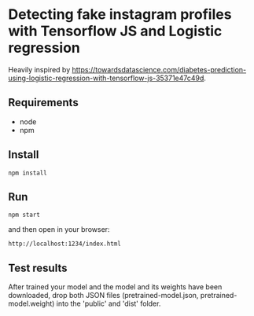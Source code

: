# Detecting fake instagram profiles with Tensorflow JS and Logistic regression

Heavily inspired by https://towardsdatascience.com/diabetes-prediction-using-logistic-regression-with-tensorflow-js-35371e47c49d.

## Requirements

- node
- npm

## Install

```
npm install
```

## Run

```
npm start
```

and then open in your browser:

```
http://localhost:1234/index.html
```

## Test results

After trained your model and the model and its weights have been downloaded, drop both JSON files (pretrained-model.json, pretrained-model.weight) into the 'public' and 'dist' folder.